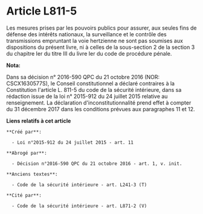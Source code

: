 # Article L811-5

Les mesures prises par les pouvoirs publics pour assurer, aux seules fins de défense des intérêts nationaux, la surveillance
et le contrôle des transmissions empruntant la voie hertzienne ne sont pas soumises aux dispositions du présent livre, ni à
celles de la sous-section 2 de la section 3 du chapitre Ier du titre III du livre Ier du code de procédure pénale.

**Nota:**

Dans sa décision n° 2016-590 QPC du 21 octobre 2016 (NOR: CSCX1630577S), le Conseil constitutionnel a déclaré contraires à la
Constitution l'article L. 811-5 du code de la sécurité intérieure, dans sa rédaction issue de la loi n° 2015-912 du 24
juillet 2015 relative au renseignement. La déclaration d'inconstitutionnalité prend effet à compter du 31 décembre 2017 dans
les conditions prévues aux paragraphes 11 et 12.

**Liens relatifs à cet article**

	**Créé par**:

	  - Loi n°2015-912 du 24 juillet 2015 - art. 11

	**Abrogé par**:

	  - Décision n°2016-590 QPC du 21 octobre 2016 - art. 1, v. init.

	**Anciens textes**:

	  - Code de la sécurité intérieure - art. L241-3 (T)

	**Cité par**:

	  - Code de la sécurité intérieure - art. L871-2 (V)
